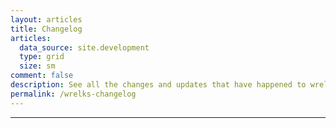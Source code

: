 ```yaml
---
layout: articles
title: Changelog
articles:
  data_source: site.development
  type: grid
  size: sm
comment: false
description: See all the changes and updates that have happened to wrelks.com
permalink: /wrelks-changelog
---
```


---

<!-- [Back](https://wrelks.com){:.button.button--primary.button--rounded} Maybe later-->